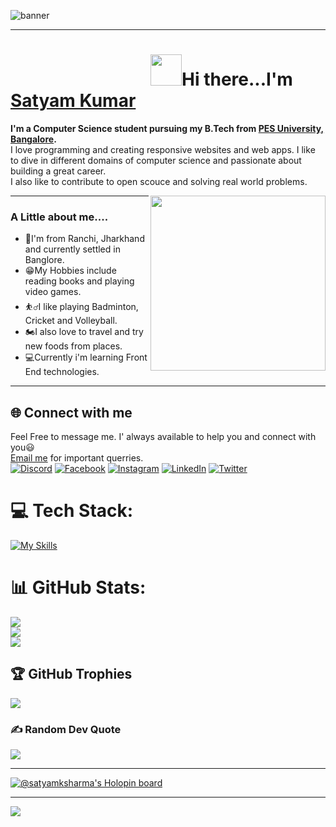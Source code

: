 <img src='https://github.com/satyamksharma/my_personal_site/blob/main/images/SATYAM%20KUMAR%20(1).png' alt="banner"></img>
<hr></hr>

<h1>&emsp;&emsp;&emsp;&emsp;&emsp;&emsp;&emsp;&emsp;<img src="https://media.giphy.com/media/26gslMAdctNhu6YnK/giphy.gif" width="50">Hi there...I'm <a href = "https://linkedin.com/in/satyamksharma">Satyam Kumar</a></h1>



<b>I'm a Computer Science student pursuing my B.Tech from [PES University, Bangalore](https://www.pes.edu).</b><br>
I love programming and creating responsive websites and web apps. I like to dive in different domains of computer science and passionate about building a great career.<br>
I also like to contribute to open scouce and solving real world problems.

<img align='right' src="https://media.giphy.com/media/jdPMeyv9rn0hZHh8n9/giphy.gif" width="280">

<hr></hr>
<h3>A Little about me....</h3>
<ul>
 <li>📍I'm from Ranchi, Jharkhand and currently settled in Banglore.</li>
 <li>😁My Hobbies include reading books and playing video games.</li>
 <li>⛹️‍♂️I like playing Badminton, Cricket and Volleyball.</li>
 <li>🏍I also love to travel and try new foods from places.</li>
 <li>💻Currently i'm learning Front End technologies.</li>
</ul>
<hr></hr>

## 🌐 Connect with me
Feel Free to message me. I' always available to help you and connect with you😃<br>
<a href = "mailto:ksatyam433@gmail.com">Email me</a> for important querries. <br>
[![Discord](https://img.shields.io/badge/Discord-%237289DA.svg?logo=discord&logoColor=white)](htttps://discord.gg/Satya#6932) [![Facebook](https://img.shields.io/badge/Facebook-%231877F2.svg?logo=Facebook&logoColor=white)](https://facebook.com/Satyamkumar9980) [![Instagram](https://img.shields.io/badge/Instagram-%23E4405F.svg?logo=Instagram&logoColor=white)](https://instagram.com/satyaa___) [![LinkedIn](https://img.shields.io/badge/LinkedIn-%230077B5.svg?logo=linkedin&logoColor=white)](https://linkedin.com/in/satyamksharma) [![Twitter](https://img.shields.io/badge/Twitter-%231DA1F2.svg?logo=Twitter&logoColor=white)](https://twitter.com/SatyamK51033858) 

# 💻 Tech Stack:
[![My Skills](https://skillicons.dev/icons?i=js,html,css,wasm)](https://skillicons.dev)
# 📊 GitHub Stats:
![](https://github-readme-stats.vercel.app/api?username=satyamksharma&theme=dark&hide_border=false&include_all_commits=true&count_private=true)<br/>
![](https://github-readme-streak-stats.herokuapp.com/?user=satyamksharma&theme=dark&hide_border=false)<br/>
![](https://github-readme-stats.vercel.app/api/top-langs/?username=satyamksharma&theme=dark&hide_border=false&include_all_commits=true&count_private=true&layout=compact)

## 🏆 GitHub Trophies
![](https://github-profile-trophy.vercel.app/?username=satyamksharma&theme=monokai&no-frame=false&no-bg=false&margin-w=4)

### ✍️ Random Dev Quote
![](https://quotes-github-readme.vercel.app/api?type=horizontal&theme=radical)

---
[![@satyamksharma's Holopin board](https://holopin.me/satyamksharma)](https://holopin.io/@satyamksharma)


---
[![](https://visitcount.itsvg.in/api?id=satyamksharma&icon=0&color=0)](https://visitcount.itsvg.in)

